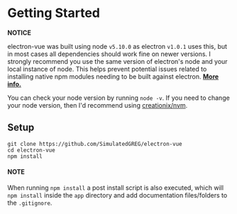 # Getting Started
**NOTICE**

 electron-vue was built using node `v5.10.0` as electron `v1.0.1` uses this, but in most cases all dependencies should work fine on newer versions. I strongly recommend you use the same version of electron's node and your local instance of node. This helps prevent potential issues related to installing native npm modules needing to be built against electron. [**More info.**](http://electron.atom.io/docs/tutorial/using-native-node-modules/)

 You can check your node version by running `node -v`. If you need to change your node version, then I'd recommend using [creationix/nvm](https://github.com/creationix/nvm/blob/master/README.markdown).

## Setup
```
git clone https://github.com/SimulatedGREG/electron-vue
cd electron-vue
npm install
```

#### NOTE

 When running `npm install` a post install script is also executed, which will `npm install` inside the `app` directory and add documentation files/folders to the `.gitignore`.